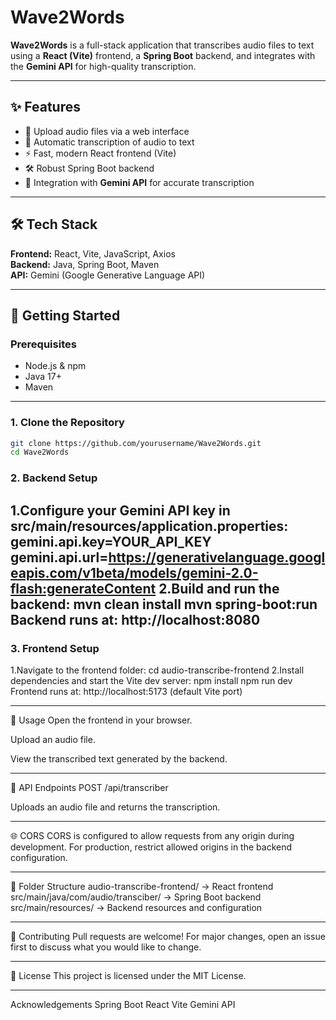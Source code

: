 # Wave2Words

**Wave2Words** is a full-stack application that transcribes audio files to text using a **React (Vite)** frontend, a **Spring Boot** backend, and integrates with the **Gemini API** for high-quality transcription.

---

## ✨ Features
- 🎤 Upload audio files via a web interface  
- 📝 Automatic transcription of audio to text  
- ⚡ Fast, modern React frontend (Vite)  
- 🛠️ Robust Spring Boot backend  
- 🤖 Integration with **Gemini API** for accurate transcription  

---

## 🛠 Tech Stack
**Frontend:** React, Vite, JavaScript, Axios  
**Backend:** Java, Spring Boot, Maven  
**API:** Gemini (Google Generative Language API)  

---

## 🚀 Getting Started

### **Prerequisites**
- Node.js & npm  
- Java 17+  
- Maven  

---

### **1. Clone the Repository**
```bash
git clone https://github.com/yourusername/Wave2Words.git
cd Wave2Words
```

### 2. Backend Setup
  1.Configure your Gemini API key in src/main/resources/application.properties:
    gemini.api.key=YOUR_API_KEY
    gemini.api.url=https://generativelanguage.googleapis.com/v1beta/models/gemini-2.0-flash:generateContent
  2.Build and run the backend:
    mvn clean install
    mvn spring-boot:run
Backend runs at: http://localhost:8080
---

### 3. Frontend Setup
  1.Navigate to the frontend folder:
  cd audio-transcribe-frontend
  2.Install dependencies and start the Vite dev server:
  npm install
  npm run dev
Frontend runs at: http://localhost:5173 (default Vite port)

---

📌 Usage
Open the frontend in your browser.

Upload an audio file.

View the transcribed text generated by the backend.

---

📡 API Endpoints
POST /api/transcriber

Uploads an audio file and returns the transcription.

---

🌐 CORS
CORS is configured to allow requests from any origin during development.
For production, restrict allowed origins in the backend configuration.

---

📂 Folder Structure
audio-transcribe-frontend/   → React frontend  
src/main/java/com/audio/transciber/  → Spring Boot backend  
src/main/resources/          → Backend resources and configuration  

---

🤝 Contributing
Pull requests are welcome!
For major changes, open an issue first to discuss what you would like to change.

---

📜 License
This project is licensed under the MIT License.

--- 
Acknowledgements
Spring Boot
React
Vite
Gemini API

